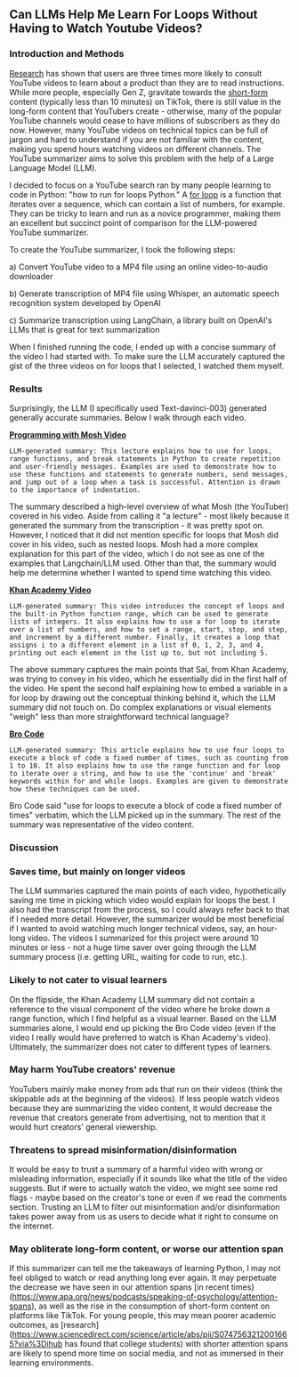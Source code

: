 ## Can LLMs Help Me Learn For Loops Without Having to Watch Youtube Videos?

### Introduction and Methods 

[Research](https://www.thinkwithgoogle.com/consumer-insights/consumer-trends/youtube-tutorial-video-statistics/) has shown that users are three times more likely to consult YouTube videos to learn about a product than they are to read instructions. While more people, especially Gen Z, gravitate towards the [short-form](https://www.uschamber.com/co/grow/marketing/are-short-form-or-long-form-videos-better-for-engagement) content (typically less than 10 minutes) on TikTok, there is still value in the long-form content that YouTubers create - otherwise, many of the popular YouTube channels would cease to have millions of subscribers as they do now. However, many YouTube videos on technical topics can be full of jargon and hard to understand if you are not familiar with the content, making you spend hours watching videos on different channels. The YouTube summarizer aims to solve this problem with the help of a Large Language Model (LLM). 

I decided to focus on a YouTube search ran by many people learning to code in Python: "how to run for loops Python." A [for loop](https://www.w3schools.com/python/python_for_loops.asp) is a function that iterates over a sequence, which can contain a list of numbers, for example. They can be tricky to learn and run as a novice programmer, making them an excellent but succinct point of comparison for the LLM-powered YouTube summarizer.


To create the YouTube summarizer, I took the following steps: 

a) Convert YouTube video to a MP4 file using an online video-to-audio downloader

b) Generate transcription of MP4 file using Whisper, an automatic speech recognition system developed by OpenAI

c) Summarize transcription using LangChain, a library built on OpenAI's LLMs that is great for text summarization

When I finished running the code, I ended up with a concise summary of the video I had started with. To make sure the LLM accurately captured the gist of the three videos on for loops that I selected, I watched them myself. 


### Results

Surprisingly, the LLM (I specifically used Text-davinci-003) generated generally accurate summaries. Below I walk through each video. 

**[Programming with Mosh Video](https://www.youtube.com/watch?v=94UHCEmprCY&t=565s)**

`LLM-generated summary:
This lecture explains how to use for loops, range functions, and break statements in Python to create repetition and user-friendly messages. Examples are used to demonstrate how to use these functions and statements to generate numbers, send messages, and jump out of a loop when a task is successful. Attention is drawn to the importance of indentation.`

The summary described a high-level overview of what Mosh (the YouTuber) covered in his video. Aside from calling it 
"a lecture" - most likely because it generated the summary from the transcription - it was pretty spot on. However, I noticed that it did not mention specific for loops that Mosh did cover in his video, such as nested loops. Mosh had a more complex explanation for this part of the video, which I do not see as one of the examples that Langchain/LLM used. Other than that, the summary would help me determine whether I wanted to spend time watching this video. 

**[Khan Academy Video](https://www.youtube.com/watch?v=9LgyKiq_hU0)**

`LLM-generated summary:
This video introduces the concept of loops and the built-in Python function range, which can be used to generate lists of integers. It also explains how to use a for loop to iterate over a list of numbers, and how to set a range, start, stop, and step, and increment by a different number. Finally, it creates a loop that assigns i to a different element in a list of 0, 1, 2, 3, and 4, printing out each element in the list up to, but not including 5.`

The above summary captures the main points that Sal, from Khan Academy, was trying to convey in his video, which he essentially did in the first half of the video. He spent the second half explaining how to embed a variable in a for loop by drawing out the conceptual thinking behind it, which the LLM summary did not touch on. Do complex explanations or visual elements "weigh" less than more straightforward technical language? 

**[Bro Code](https://www.youtube.com/watch?v=KWgYha0clzw)**

`LLM-generated summary:
This article explains how to use four loops to execute a block of code a fixed number of times, such as counting from 1 to 10. It also explains how to use the range function and for loop to iterate over a string, and how to use the 'continue' and 'break' keywords within for and while loops. Examples are given to demonstrate how these techniques can be used.`

Bro Code said "use for loops to execute a block of code a fixed number of times" verbatim, which the LLM picked up in the summary. The rest of the summary was representative of the video content. 


### Discussion

### Saves time, but mainly on longer videos 

The LLM summaries captured the main points of each video, hypothetically saving me time in picking which video would explain for loops the best. I also had the transcript from the process, so I could always refer back to that if I needed more detail. However, the summarizer would be most beneficial if I wanted to avoid watching much longer technical videos, say, an hour-long video. The videos I summarized for this project were around 10 minutes or less - not a huge time saver over going through the LLM summary process (i.e. getting URL, waiting for code to run, etc.).

### Likely to not cater to visual learners

On the flipside, the Khan Academy LLM summary did not contain a reference to the visual component of the video where he broke down a range function, which I find helpful as a visual learner. Based on the LLM summaries alone, I would end up picking the Bro Code video (even if the video I really would have preferred to watch is Khan Academy's video). Ultimately, the summarizer does not cater to different types of learners. 

### May harm YouTube creators' revenue

YouTubers mainly make money from ads that run on their videos (think the skippable ads at the beginning of the videos). If less people watch videos because they are summarizing the video content, it would decrease the revenue that creators generate from advertising, not to mention that it would hurt creators' general viewership. 

### Threatens to spread misinformation/disinformation

It would be easy to trust a summary of a harmful video with wrong or misleading information, especially if it sounds like what the title of the video suggests. But if were to actually watch the video, we might see some red flags - maybe based on the creator's tone or even if we read the comments section. Trusting an LLM to filter out misinformation and/or disinformation takes power away from us as users to decide what it right to consume on the internet. 

### May obliterate long-form content, or worse our attention span

If this summarizer can tell me the takeaways of learning Python, I may not feel obliged to watch or read anything long ever again. It may perpetuate the decrease we have seen in our attention spans [in recent times}(https://www.apa.org/news/podcasts/speaking-of-psychology/attention-spans), as well as the rise in the consumption of short-form content on platforms like TikTok. For young people, this may mean poorer academic outcomes, as [research](https://www.sciencedirect.com/science/article/abs/pii/S0747563212001665?via%3Dihub has found that college students) with shorter attention spans are likely to spend more time on social media, and not as immersed in their learning environments.



